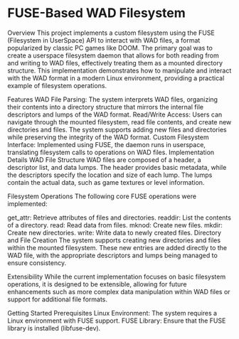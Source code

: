 # FUSE-Based WAD Filesystem

Overview
This project implements a custom filesystem using the FUSE (Filesystem in UserSpace) API to interact with WAD files, a format popularized by classic PC games like DOOM. The primary goal was to create a userspace filesystem daemon that allows for both reading from and writing to WAD files, effectively treating them as a mounted directory structure. This implementation demonstrates how to manipulate and interact with the WAD format in a modern Linux environment, providing a practical example of filesystem operations.

Features
WAD File Parsing: The system interprets WAD files, organizing their contents into a directory structure that mirrors the internal file descriptors and lumps of the WAD format.
Read/Write Access: Users can navigate through the mounted filesystem, read file contents, and create new directories and files. The system supports adding new files and directories while preserving the integrity of the WAD format.
Custom Filesystem Interface: Implemented using FUSE, the daemon runs in userspace, translating filesystem calls to operations on WAD files.
Implementation Details
WAD File Structure
WAD files are composed of a header, a descriptor list, and data lumps. The header provides basic metadata, while the descriptors specify the location and size of each lump. The lumps contain the actual data, such as game textures or level information.

Filesystem Operations
The following core FUSE operations were implemented:

get_attr: Retrieve attributes of files and directories.
readdir: List the contents of a directory.
read: Read data from files.
mknod: Create new files.
mkdir: Create new directories.
write: Write data to newly created files.
Directory and File Creation
The system supports creating new directories and files within the mounted filesystem. These new entries are added directly to the WAD file, with the appropriate descriptors and lumps being managed to ensure consistency.

Extensibility
While the current implementation focuses on basic filesystem operations, it is designed to be extensible, allowing for future enhancements such as more complex data manipulation within WAD files or support for additional file formats.

Getting Started
Prerequisites
Linux Environment: The system requires a Linux environment with FUSE support.
FUSE Library: Ensure that the FUSE library is installed (libfuse-dev).
